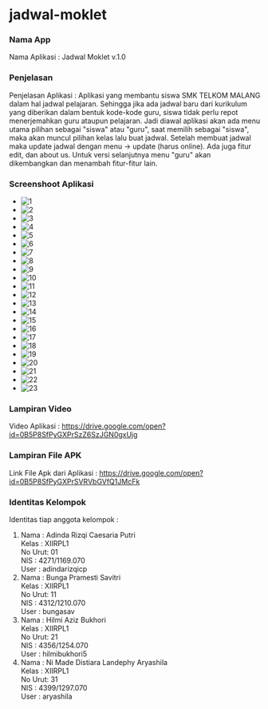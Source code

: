 # jadwal-moklet

### Nama App
Nama Aplikasi       : Jadwal Moklet v.1.0

### Penjelasan
Penjelasan Aplikasi : Aplikasi yang membantu siswa SMK TELKOM MALANG dalam hal jadwal pelajaran. Sehingga jika ada jadwal baru dari kurikulum yang diberikan dalam bentuk kode-kode guru, siswa tidak perlu repot menerjemahkan guru ataupun pelajaran. Jadi diawal aplikasi akan ada menu utama pilihan sebagai "siswa" atau "guru", saat memilih sebagai "siswa", maka akan muncul pilihan kelas lalu buat jadwal. Setelah membuat jadwal maka update jadwal dengan menu -> update (harus online). Ada juga fitur edit, dan about us. Untuk versi selanjutnya menu "guru" akan dikembangkan dan menambah fitur-fitur lain.

### Screenshoot Aplikasi 
* ![1](https://cloud.githubusercontent.com/assets/22070283/20460880/8001ae42-aea6-11e6-81c5-8840499a7927.jpg)
* ![2](https://cloud.githubusercontent.com/assets/22070283/20460882/8008f512-aea6-11e6-9902-60d6d046987e.jpg)
* ![3](https://cloud.githubusercontent.com/assets/22070283/20460883/800a789c-aea6-11e6-9182-5aed574b6c98.jpg)
* ![4](https://cloud.githubusercontent.com/assets/22070283/20460884/801a7224-aea6-11e6-9e71-1b2680846510.jpg)
* ![5](https://cloud.githubusercontent.com/assets/22070283/20460885/80310ec6-aea6-11e6-906c-a8a9f7c29562.jpg)
* ![6](https://cloud.githubusercontent.com/assets/22070283/20460886/8032e110-aea6-11e6-9e03-fdcb10b9c2b7.jpg)
* ![7](https://cloud.githubusercontent.com/assets/22070283/20460887/803735f8-aea6-11e6-8390-b9aceb4f15ff.jpg)
* ![8](https://cloud.githubusercontent.com/assets/22070283/20460888/803ce75a-aea6-11e6-9975-f0a115589cbd.jpg)
* ![9](https://cloud.githubusercontent.com/assets/22070283/20460901/aab17dc0-aea6-11e6-9dbf-d3ba6f094e4a.jpg)
* ![10](https://cloud.githubusercontent.com/assets/22070283/20460917/b69d24f4-aea6-11e6-829b-901f1b2a6d8d.jpg)
* ![11](https://cloud.githubusercontent.com/assets/22070283/20460916/b69cdab2-aea6-11e6-8bbf-e60e278f00fe.jpg)
* ![12](https://cloud.githubusercontent.com/assets/22070283/20460911/b603ac20-aea6-11e6-9514-bf6476db54a1.jpg)
* ![13](https://cloud.githubusercontent.com/assets/22070283/20460912/b6355838-aea6-11e6-9c8a-e1d0142304ff.jpg)
* ![14](https://cloud.githubusercontent.com/assets/22070283/20460913/b66603ac-aea6-11e6-915e-2653cc30421c.jpg)
* ![15](https://cloud.githubusercontent.com/assets/22070283/20460914/b69bf7b4-aea6-11e6-803f-1cd7182c5361.jpg)
* ![16](https://cloud.githubusercontent.com/assets/22070283/20460926/fc3a2aac-aea6-11e6-844b-80bf6afa7544.jpg)
* ![17](https://cloud.githubusercontent.com/assets/22070283/20460929/fc3af3d8-aea6-11e6-9300-ccde21b28cde.jpg)
* ![18](https://cloud.githubusercontent.com/assets/22070283/20460930/fc3b3ad2-aea6-11e6-9893-90e69efad0ef.jpg)
* ![19](https://cloud.githubusercontent.com/assets/22070283/20460927/fc3a37c2-aea6-11e6-96c5-1c48b4b6da62.jpg)
* ![20](https://cloud.githubusercontent.com/assets/22070283/20460928/fc3abd78-aea6-11e6-96ae-0e7edb550a74.jpg)
* ![21](https://cloud.githubusercontent.com/assets/22070283/20460935/1d7e14f8-aea7-11e6-85a4-89009841a613.jpg)
* ![22](https://cloud.githubusercontent.com/assets/22070283/20460933/1d7233cc-aea7-11e6-864a-ae36eab099e9.jpg)
* ![23](https://cloud.githubusercontent.com/assets/22070283/20460934/1d7c0000-aea7-11e6-8414-9906f9d70a61.jpg)

### Lampiran Video
Video Aplikasi    : https://drive.google.com/open?id=0B5P8SfPyGXPrSzZ6SzJGN0gxUjg

### Lampiran File APK
Link File Apk dari Aplikasi : https://drive.google.com/open?id=0B5P8SfPyGXPrSVRVbGVfQ1JMcFk

### Identitas Kelompok
Identitas tiap anggota kelompok :
 1. Nama   : Adinda Rizqi Caesaria Putri <br>
    Kelas  : XIIRPL1 <br>
    No Urut: 01 <br>
    NIS    : 4271/1169.070 <br>
    User   : adindarizqicp <br>
 2. Nama   : Bunga Pramesti Savitri <br>
    Kelas  : XIIRPL1 <br>
    No Urut: 11 <br>
    NIS    : 4312/1210.070 <br>
    User   : bungasav <br>
 3. Nama   : Hilmi Aziz Bukhori <br>
    Kelas  : XIIRPL1 <br>
    No Urut: 21 <br>
    NIS    : 4356/1254.070 <br>
    User   : hilmibukhori5 <br>
 4. Nama   : Ni Made Distiara Landephy Aryashila <br>
    Kelas  : XIIRPL1 <br>
    No Urut: 31 <br>
    NIS    : 4399/1297.070 <br>
    User   : aryashila <br>

